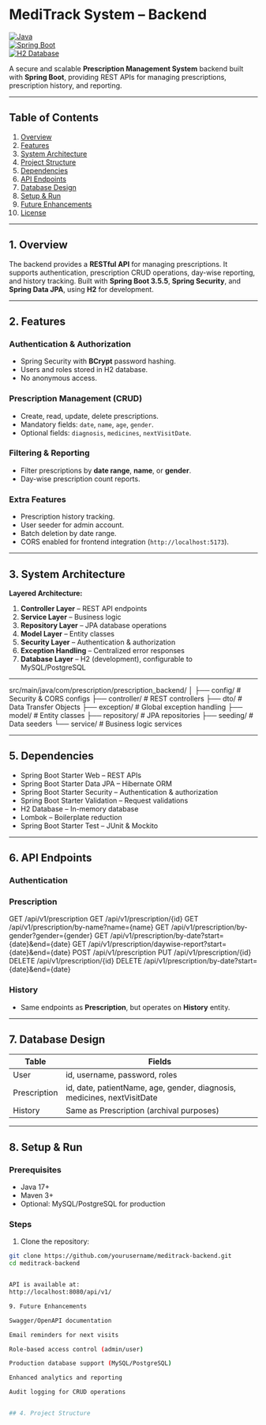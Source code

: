 # MediTrack System – Backend

[![Java](https://img.shields.io/badge/Java-17-blue)](https://www.oracle.com/java/)  
[![Spring Boot](https://img.shields.io/badge/Spring%20Boot-3.5.5-green)](https://spring.io/projects/spring-boot)  
[![H2 Database](https://img.shields.io/badge/H2-Database-orange)](https://www.h2database.com/)  

A secure and scalable **Prescription Management System** backend built with **Spring Boot**, providing REST APIs for managing prescriptions, prescription history, and reporting.

---

## Table of Contents

1. [Overview](#overview)  
2. [Features](#features)  
3. [System Architecture](#system-architecture)  
4. [Project Structure](#project-structure)  
5. [Dependencies](#dependencies)  
6. [API Endpoints](#api-endpoints)  
7. [Database Design](#database-design)  
8. [Setup & Run](#setup--run)  
9. [Future Enhancements](#future-enhancements)  
10. [License](#license)  

---

## 1. Overview

The backend provides a **RESTful API** for managing prescriptions. It supports authentication, prescription CRUD operations, day-wise reporting, and history tracking. Built with **Spring Boot 3.5.5**, **Spring Security**, and **Spring Data JPA**, using **H2** for development.

---

## 2. Features

### Authentication & Authorization
- Spring Security with **BCrypt** password hashing.
- Users and roles stored in H2 database.
- No anonymous access.

### Prescription Management (CRUD)
- Create, read, update, delete prescriptions.
- Mandatory fields: `date`, `name`, `age`, `gender`.
- Optional fields: `diagnosis`, `medicines`, `nextVisitDate`.

### Filtering & Reporting
- Filter prescriptions by **date range**, **name**, or **gender**.
- Day-wise prescription count reports.

### Extra Features
- Prescription history tracking.
- User seeder for admin account.
- Batch deletion by date range.
- CORS enabled for frontend integration (`http://localhost:5173`).

---

## 3. System Architecture

**Layered Architecture:**

1. **Controller Layer** – REST API endpoints  
2. **Service Layer** – Business logic  
3. **Repository Layer** – JPA database operations  
4. **Model Layer** – Entity classes  
5. **Security Layer** – Authentication & authorization  
6. **Exception Handling** – Centralized error responses  
7. **Database Layer** – H2 (development), configurable to MySQL/PostgreSQL  

---
src/main/java/com/prescription/prescription_backend/
│
├── config/ # Security & CORS configs
├── controller/ # REST controllers
├── dto/ # Data Transfer Objects
├── exception/ # Global exception handling
├── model/ # Entity classes
├── repository/ # JPA repositories
├── seeding/ # Data seeders
└── service/ # Business logic services


---

## 5. Dependencies

- Spring Boot Starter Web – REST APIs  
- Spring Boot Starter Data JPA – Hibernate ORM  
- Spring Boot Starter Security – Authentication & authorization  
- Spring Boot Starter Validation – Request validations  
- H2 Database – In-memory database  
- Lombok – Boilerplate reduction  
- Spring Boot Starter Test – JUnit & Mockito  

---

## 6. API Endpoints

### Authentication


### Prescription

GET /api/v1/prescription
GET /api/v1/prescription/{id}
GET /api/v1/prescription/by-name?name={name}
GET /api/v1/prescription/by-gender?gender={gender}
GET /api/v1/prescription/by-date?start={date}&end={date}
GET /api/v1/prescription/daywise-report?start={date}&end={date}
POST /api/v1/prescription
PUT /api/v1/prescription/{id}
DELETE /api/v1/prescription/{id}
DELETE /api/v1/prescription/by-date?start={date}&end={date}


### History
- Same endpoints as **Prescription**, but operates on **History** entity.

---

## 7. Database Design

| Table | Fields |
|-------|--------|
| User | id, username, password, roles |
| Prescription | id, date, patientName, age, gender, diagnosis, medicines, nextVisitDate |
| History | Same as Prescription (archival purposes) |

---

## 8. Setup & Run

### Prerequisites
- Java 17+
- Maven 3+
- Optional: MySQL/PostgreSQL for production  

### Steps
1. Clone the repository:
```bash
git clone https://github.com/yourusername/meditrack-backend.git
cd meditrack-backend


API is available at:
http://localhost:8080/api/v1/

9. Future Enhancements

Swagger/OpenAPI documentation

Email reminders for next visits

Role-based access control (admin/user)

Production database support (MySQL/PostgreSQL)

Enhanced analytics and reporting

Audit logging for CRUD operations


## 4. Project Structure

